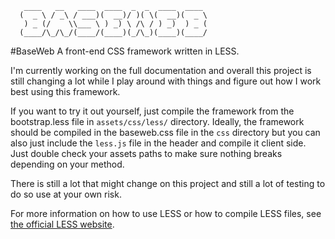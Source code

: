 ```
   ____   __   ____  ____  _  _  ____  ____ 
  (  _ \ / _\ / ___)(  __)/ )( \(  __)(  _ \
   ) _ (/    \\___ \ ) _) \ /\ / ) _)  ) _ (
  (____/\_/\_/(____/(____)(_/\_)(____)(____/

```

#BaseWeb
A front-end CSS framework written in LESS.

I'm currently working on the full documentation and overall this project is still changing a lot while I play around with things and figure out how I work best using this framework.

If you want to try it out yourself, just compile the framework from the bootstrap.less file in `assets/css/less/` directory. Ideally, the framework should be compiled in the baseweb.css file in the `css` directory but you can also just include the `less.js` file in the header and compile it client side. Just double check your assets paths to make sure nothing breaks depending on your method.

There is still a lot that might change on this project and still a lot of testing to do so use at your own risk.

For more information on how to use LESS or how to compile LESS files, see [the official LESS website](http://lesscss.org/).
